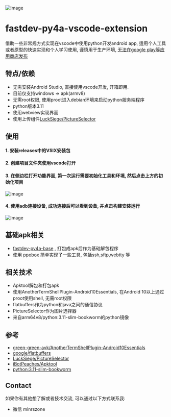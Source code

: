 ![image](https://github.com/user-attachments/assets/7732fc10-34e7-4665-90b5-42eb36533e37)

# fastdev-py4a-vscode-extension
借助一些非常规方式实现在vscode中使用python开发android app, 适用个人工具或者原型的快速实现和个人学习使用, 谨慎用于生产环境, [无法在google play等应用商店发布](https://github.com/green-green-avk/AnotherTermShellPlugin-Android10Essentials)


## 特点/依赖
- 无需安装Android Studio, 直接使用vscode开发, 开箱即用.
- 目前仅支持windows => apk(armv8)
- 无需root权限, 使用proot进入debian环境来启动python服务端程序
- python版本3.11
- 使用webview实现界面
- 使用上传组件[LuckSiege/PictureSelector](https://github.com/LuckSiege/PictureSelector)



## 使用
#### 1. 安装releases中的VSIX安装包
#### 2. 创建项目文件夹使用vscode打开
#### 3. 在侧边栏打开功能界面, 第一次运行需要初始化工具和环境, 然后点击上方的初始化项目
![image](https://github.com/user-attachments/assets/ae3974f9-c5c1-41ce-aa12-554f60e6e930)
#### 4. 使用adb连接设备, 成功连接后可以看到设备, 并点击构建安装运行
![image](https://github.com/user-attachments/assets/ac5608bd-dca2-473e-837a-f02e13af46ef)

## 基础apk相关
- [fastdev-py4a-base](https://github.com/PurplePotatoTools/fastdev-py4a-base) , 打包成apk后作为基础解包程序
- 使用 [ppobox](https://github.com/PurplePotatoTools/ppobox) 简单实现了一些工具, 包括ssh,sftp,webtty 等

## 相关技术
- Apktool解包和打包apk
- 使用AnotherTermShellPlugin-Android10Essentials, 在Android 10以上通过proot使用shell, 无需root权限
- flatbuffers作为python和java之间的通信协议
- PictureSelector作为图片选择器
- 来自arm64v8/python:3.11-slim-bookworm的python镜像

## 参考
- [green-green-avk/AnotherTermShellPlugin-Android10Essentials](https://github.com/green-green-avk/AnotherTermShellPlugin-Android10Essentials)
- [google/flatbuffers](https://github.com/google/flatbuffers)
- [LuckSiege/PictureSelector](https://github.com/LuckSiege/PictureSelector)
- [iBotPeaches/Apktool](https://github.com/iBotPeaches/Apktool)
- [python:3.11-slim-bookworm](https://hub.docker.com/layers/arm64v8/python/3.11-slim-bookworm/images/sha256-383da0c9c870cbbfca5b55e1283343ddbecf0b2247a0a258ab016d87ed374445)

## Contact
如果你有其他想了解或者技术交流, 可以通过以下方式联系我:
- 微信 minrszone